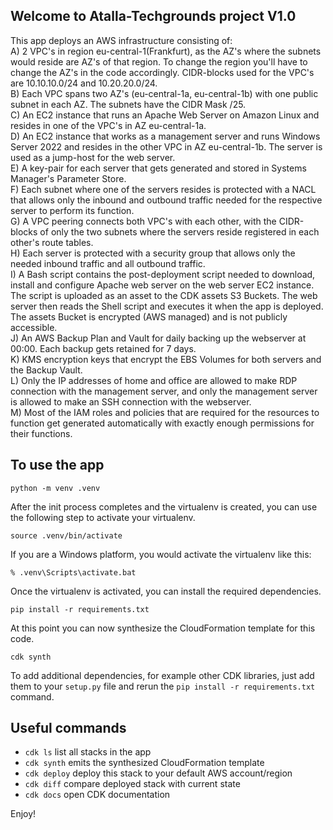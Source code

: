 
## Welcome to Atalla-Techgrounds project V1.0

This app deploys an AWS infrastructure consisting of:  
A) 2 VPC's in region eu-central-1(Frankfurt), as the AZ's where the subnets would reside are AZ's of that region. To change the region you'll have to change the AZ's in the code accordingly. CIDR-blocks used for the VPC's are 10.10.10.0/24 and 10.20.20.0/24.  
B) Each VPC spans two AZ's (eu-central-1a, eu-central-1b) with one public subnet in each AZ. The subnets have the CIDR Mask /25.  
C) An EC2 instance that runs an Apache Web Server on Amazon Linux and resides in one of the VPC's in AZ eu-central-1a.  
D) An EC2 instance that works as a management server and runs Windows Server 2022 and resides in the other VPC in AZ eu-central-1b. The server is used as a jump-host for the web server.  
E) A key-pair for each server that gets generated and stored in Systems Manager's Parameter Store.  
F) Each subnet where one of the servers resides is protected with a NACL that allows only the inbound and outbound traffic needed for the respective server to perform its function.  
G) A VPC peering connects both VPC's with each other, with the CIDR-blocks of only the two subnets where the servers reside registered in each other's route tables.  
H) Each server is protected with a security group that allows only the needed inbound traffic and all outbound traffic.  
I) A Bash script contains the post-deployment script needed to download, install and configure Apache web server on the web server EC2 instance. The script is uploaded as an asset to the CDK assets S3 Buckets. The web server then reads the Shell script and executes it when the app is deployed. The assets Bucket is encrypted (AWS managed) and is not publicly accessible.  
J) An AWS Backup Plan and Vault for daily backing up the webserver at 00:00. Each backup gets retained for 7 days.  
K) KMS encryption keys that encrypt the EBS Volumes for both servers and the Backup Vault.  
L) Only the IP addresses of home and office are allowed to make RDP connection with the management server, and only the management server is allowed to make an SSH connection with the webserver.  
M) Most of the IAM roles and policies that are required for the resources to function get generated automatically with exactly enough permissions for their functions.

## To use the app

```
python -m venv .venv
```

After the init process completes and the virtualenv is created, you can use the following
step to activate your virtualenv.

```
source .venv/bin/activate
```

If you are a Windows platform, you would activate the virtualenv like this:

```
% .venv\Scripts\activate.bat
```

Once the virtualenv is activated, you can install the required dependencies.

```
pip install -r requirements.txt
```

At this point you can now synthesize the CloudFormation template for this code.

```
cdk synth
```

To add additional dependencies, for example other CDK libraries, just add
them to your `setup.py` file and rerun the `pip install -r requirements.txt`
command.

## Useful commands

* `cdk ls`          list all stacks in the app
* `cdk synth`       emits the synthesized CloudFormation template
* `cdk deploy`      deploy this stack to your default AWS account/region
* `cdk diff`        compare deployed stack with current state
* `cdk docs`        open CDK documentation

Enjoy!
